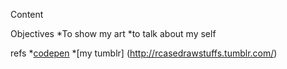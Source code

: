 Content

Objectives
*To show my art
*to talk about my self



refs
*[codepen](http://codepen.io)
*[my tumblr] (http://rcasedrawstuffs.tumblr.com/)
